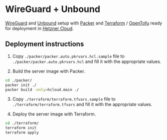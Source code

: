# WireGuard + Unbound

[WireGuard](https://wireguard.com) and [Unbound](https://unbound.net) setup with
[Packer](https://packer.io) and [Terraform](https://terraform.io) / [OpenTofu](https://opentofu.org) ready for deployment in
[Hetzner Cloud](https://hetzner.com).

## Deployment instructions

 1. Copy `./packer/packer.auto.pkrvars.hcl.sample` file to `./packer/packer.auto.pkrvars.hcl` and
 fill it with the appropriate values.

 2. Build the server image with Packer.
 ```sh
 cd ./packer/
 packer init ./
 packer build -only=hcloud.main ./
 ```

 3. Copy `./terraform/terraform.tfvars.sample` file to `./terraform/terraform.tfvars` and fill it
 with the appropriate values.

 4. Deploy the server image with Terraform.
 ```sh
 cd ./terraform/
 terraform init
 terraform apply
 ```
